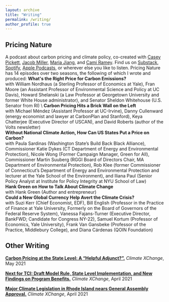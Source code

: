```yaml
---
layout: archive
title: "Writing"
permalink: /writing/
author_profile: true
---
```


## Pricing Nature
A podcast about carbon pricing and climate policy, co-created with [Casey Pickett](https://www.linkedin.com/in/casey-r-pickett-15024710/), [Jacob Miller](https://www.linkedin.com/in/jacob-miller-7a15b8143/), [Maria Jiang](https://www.linkedin.com/in/mariajiang/), and [Cami Ramey](https://www.linkedin.com/in/cameron-ramey/). Find us on [Substack](https://pricingnature.substack.com/), [Spotify](https://open.spotify.com/show/1AKpR2PROKQ4HG5nmovHMD?go=1&sp_cid=9c71affcc5232ef0c10c83750d279c6b&utm_source=embed_player_p&utm_medium=desktop&nd=1), [Apple Podcasts](https://podcasts.apple.com/us/podcast/pricing-nature/id1551374761), or wherever else you like to listen. Pricing Nature has 14 episodes over two seasons, the following of which I wrote and produced: 
**What's the Right Price for Carbon Emissions?** \
with William Nordhaus (a Sterling Professor of Economics at Yale), Fran Moore (an Assistant Professor of Environmental Science and Policy at UC Davis), Howard Shelanski (a Law Professor at Georgetown University and former White House administrator), and Senator Sheldon Whitehouse (U.S. Senator from RI) \ **Carbon Pricing Hits a Brick Wall on the Left** \
with Michael Méndez (Assistant Professor at UC-Irvine), Danny Cullenward (energy economist and lawyer at CarbonPlan and Stanford), Keya Chatterjee (Executive Director of USCAN), and David Roberts (author of the Volts newsletter) \
**Without National Climate Action, How Can US States Put a Price on Carbon?** \
with Paula Sardinas (Washington State’s Build Back Black Alliance), Commissioner Katie Dykes (CT Department of Energy and Environmental Protection), Nicole Wong (Former Campaign Manager, Green for All), Commissioner Martin Suuberg (RGGI Board of Directors Chair, MA Department of Environmental Protection), Rob Klee (former Commissioner of Connecticut’s Department of Energy and Environmental Protection and lecturer at the Yale School of the Environment), and Iliana Paul (Senior Policy Analyst at Institute for Policy Integrity at NYU School of Law) \
**Hank Green on How to Talk About Climate Change** \
with Hank Green (Author and entrepreneur) \
**Could a New Global Currency Help Avert the Climate Crisis?** \
with Suzi Kerr (Chief Economist, EDF), Bill English (Professor in the Practice of Finance at Yale University, Formerly on the Board of Governors of the Federal Reserve System), Vanessa Fajans-Turner (Executive Director, BankFWD; Candidate for Congress NY-22), Samuel Kortum (Professor of Economics, Yale University), Frank Van Gansbeke (Professor of the Practice, Middlebury College), and Diana Cárdenas (QOIN Foundation)

## Other Writing
**[Carbon Pricing at the State Level: A “Helpful Adjunct?”.](https://climate-xchange.org/2021/05/20/carbon-pricing-at-the-state-level-a-helpful-adjunct/)** *Climate XChange*, May 2021

**[Next for TCI: Draft Model Rule, State Level Implementation, and New Findings on Program Benefits.](https://climate-xchange.org/2021/04/15/next-for-tci-draft-model-rule-state-level-implementation-and-new-findings-on-program-benefits/)** *Climate XChange*, April 2021

**[Major Climate Legislation in Rhode Island nears General Assembly Approval.](https://climate-xchange.org/2021/04/02/major-climate-legislation-in-rhode-island-nears-general-assembly-approval/)** *Climate XChange*, April 2021
